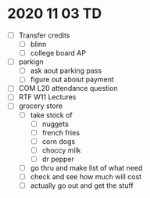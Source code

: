 # 2020 11 03 TD

- [ ] Transfer credits
  - [ ] blinn
  - [ ] college board AP
- [ ] parkign
  - [ ] ask aout parking pass
  - [ ] figure out aboiut payment
- [ ] COM L20 attendance question
- [ ] RTF W11 Lectures
- [ ] grocery store
  - [ ] take stock of
    - [ ] nuggets
    - [ ] french fries
    - [ ] corn dogs
    - [ ] choccy milk
    - [ ] dr pepper
  - [ ] go thru and make list of what need
  - [ ] check and see how much will cost
  - [ ] actually go out and get the stuff